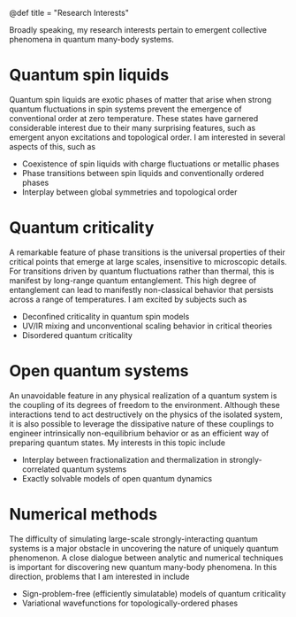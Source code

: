 @def title = "Research Interests"

Broadly speaking, my research interests pertain to emergent collective phenomena in quantum many-body systems.

# Quantum spin liquids
Quantum spin liquids are exotic phases of matter that arise when strong quantum fluctuations in spin systems prevent the emergence of conventional order at zero temperature. These states have garnered considerable interest due to their many surprising features, such as emergent anyon excitations and topological order.
I am interested in several aspects of this, such as
* Coexistence of spin liquids with charge fluctuations or metallic phases
* Phase transitions between spin liquids and conventionally ordered phases
* Interplay between global symmetries and topological order

# Quantum criticality

A remarkable feature of phase transitions is the universal properties of their critical points that emerge at large scales, insensitive to microscopic details. For transitions driven by quantum fluctuations rather than thermal, this is manifest by long-range quantum entanglement. This high degree of entanglement can lead to manifestly non-classical behavior that persists across a range of temperatures. I am excited by subjects such as

* Deconfined criticality in quantum spin models
* UV/IR mixing and unconventional scaling behavior in critical theories
* Disordered quantum criticality

# Open quantum systems
An unavoidable feature in any physical realization of a quantum system is the coupling of its degrees of freedom to the environment. Although these interactions tend to act destructively on the physics of the isolated system, it is also possible to leverage the dissipative nature of these couplings to engineer intrinsically non-equilibrium behavior or as an efficient way of preparing quantum states. My interests in this topic include
* Interplay between fractionalization and thermalization in strongly-correlated quantum systems
* Exactly solvable models of open quantum dynamics

# Numerical methods
The difficulty of simulating large-scale strongly-interacting quantum systems is a major obstacle in uncovering the nature of uniquely quantum phenomenon. A close dialogue between analytic and numerical techniques is important for discovering new quantum many-body phenomena. In this direction, problems that I am interested in include
* Sign-problem-free (efficiently simulatable) models of quantum criticality
* Variational wavefunctions for topologically-ordered phases


